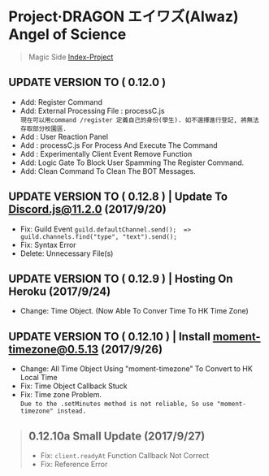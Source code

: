 # Project·DRAGON エイワズ(AIwaz) Angel of Science
> Magic Side [Index-Project](https://github.com/STARLITENAMO/Index-Project)
## UPDATE VERSION TO ( 0.12.0 )
- Add: Register Command
- Add: External Processing File : processC.js <br>
`現在可以用command /register 定義自己的身份(學生). 如不選擇進行登記, 將無法存取部分校園區.`
- Add : User Reaction Panel
- Add : processC.js For Process And Execute The Command
- Add : Experimentally Client Event Remove Function
- Add: Logic Gate To Block User Spamming The Register Command.
- Add: Clean Command To Clean The BOT Messages.
## UPDATE VERSION TO ( 0.12.8 ) | Update To Discord.js@11.2.0 (2017/9/20)
- Fix: Guild Event  `guild.defaultChannel.send();  => guild.channels.find("type", "text").send();`
- Fix: Syntax Error
- Delete: Unnecessary File(s)
## UPDATE VERSION TO ( 0.12.9 ) | Hosting On Heroku (2017/9/24)
- Change: Time Object. (Now Able To Conver Time To HK Time Zone)
## UPDATE VERSION TO ( 0.12.10 ) | Install moment-timezone@0.5.13 (2017/9/26)
- Change: All Time Object Using "moment-timezone" To Convert to HK Local Time
- Fix: Time Object Callback Stuck
- Fix: Time zone Problem. <br>
`Due to the .setMinutes method is not reliable, So use "moment-timezone" instead.`
> ## 0.12.10a Small Update (2017/9/27)
> - Fix: `client.readyAt` Function Callback Not Correct
> - Fix: Reference Error
